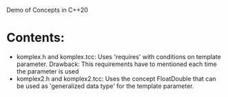 Demo of Concepts in C++20

Contents:
=========
 - komplex.h and komplex.tcc: Uses 'requires' with conditions on template parameter. 
   Drawback: This requirements have to mentioned each time the parameter is used 
 - komplex2.h and  komplex2.tcc: 
   Uses the concept FloatDouble that can be used as 'generalized data type' 
   for the template parameter.

 
